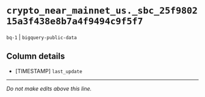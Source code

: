 # `crypto_near_mainnet_us._sbc_25f980215a3f438e8b7a4f9494c9f5f7`
`bq-1` | `bigquery-public-data`

## Column details
* [TIMESTAMP] `last_update`

-------------------------------------------------------------------------------
*Do not make edits above this line.*
